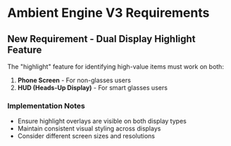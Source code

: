 # Ambient Engine V3 Requirements

## New Requirement - Dual Display Highlight Feature

The "highlight" feature for identifying high-value items must work on both:
1. **Phone Screen** - For non-glasses users
2. **HUD (Heads-Up Display)** - For smart glasses users

### Implementation Notes
- Ensure highlight overlays are visible on both display types
- Maintain consistent visual styling across displays
- Consider different screen sizes and resolutions